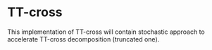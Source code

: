 # TT-cross


This implementation of TT-cross will contain stochastic approach to accelerate TT-cross decomposition (truncated one).
